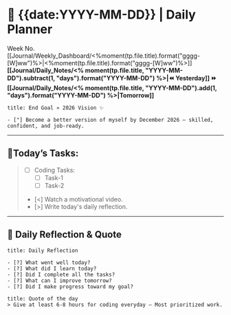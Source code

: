 # 🌼 **{{date:YYYY-MM-DD}}** | Daily Planner

Week No. [[Journal/Weekly_Dashboard/<%moment(tp.file.title).format("gggg-[W]ww")%>|<%moment(tp.file.title).format("gggg-[W]ww")%>]]
**[[Journal/Daily_Notes/<% moment(tp.file.title, "YYYY-MM-DD").subtract(1, "days").format("YYYY-MM-DD") %>|⏪ Yesterday]] ⏩ [[Journal/Daily_Notes/<% moment(tp.file.title, "YYYY-MM-DD").add(1, "days").format("YYYY-MM-DD") %>|Tomorrow]]**

```ad-important
title: End Goal » 2026 Vision ✨

- ["] Become a better version of myself by December 2026 — skilled, confident, and job-ready.
```

---
## 🌸Today’s Tasks:

> - [ ] Coding Tasks:
> 	- [ ] Task-1
> 	- [ ] Task-2
> - [<] Watch a motivational video.
> - [>] Write today's daily reflection. 
   
---
## 🌸 Daily Reflection & Quote

```ad-summary
title: Daily Reflection

- [?] What went well today?  
- [?] What did I learn today?  
- [?] Did I complete all the tasks?  
- [?] What can I improve tomorrow?  
- [?] Did I make progress toward my goal?  

```

```ad-quote
title: Quote of the day
> Give at least 6-8 hours for coding everyday — Most prioritized work.
``` 
